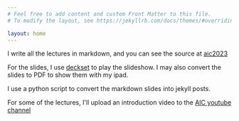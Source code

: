 ```yaml
---
# Feel free to add content and custom Front Matter to this file.
# To modify the layout, see https://jekyllrb.com/docs/themes/#overriding-theme-defaults

layout: home
---
```


I write all the lectures in markdown, and you can see the source at
[aic2023](https://github.com/wulffern/aic2023)

For the slides, I use [deckset](https://www.deckset.com) to play the slideshow.
I may also convert the slides to PDF to show them with my ipad.

I use a python script to convert the markdown slides into jekyll posts.

For some of the lectures, I'll upload an introduction video to the [AIC youtube channel](https://www.youtube.com/playlist?list=PLybHXZ9FyEhZ3HT2KPzjY2bmMJupRX2M6)

